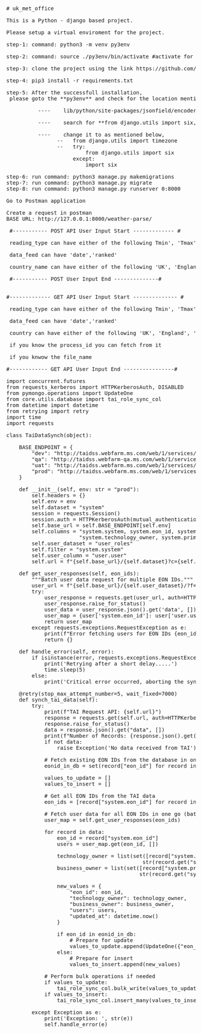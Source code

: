 <pre>
# uk_met_office<br>
This is a Python - django based project.<br>
Please setup a virtual enviroment for the project.<br>
step-1: command: python3 -m venv py3env<br>
step-2: command: source ./py3env/bin/activate #activate for deactivate use command: deactivate<br>
step-3: clone the project using the link https://github.com/mdhussain7/uk_met_office.git<br>
step-4: pip3 install -r requirements.txt<br>
step-5: After the successfull installation, <br> please goto the **py3env** and check for the location mentioned below <br>
          ----    lib/python/site-packages/jsonfield/encoder.py<br>
          ----    search for **from django.utils import six, timezone** <br>
          ----    change it to as mentioned below,
                --   from django.utils import timezone
                --   try:
                         from django.utils import six
                     except:
                         import six

step-6: run command: python3 manage.py makemigrations
step-7: run command: python3 manage.py migrate
step-8: run command: python3 manage.py runserver 0:8000

Go to Postman application

Create a request in postman
BASE URL: http://127.0.0.1:8000/weather-parse/

 #----------- POST API User Input Start ------------- #<br>
 reading_type can have either of the following Tmin', 'Tmax', 'Tmean', 'Rainfall', 'Sunshine','Raindays1mm','AirFrost'<br>
 data_feed can have 'date','ranked'<br>
 country_name can have either of the following 'UK', 'England', 'Wales', 'Scotland','Northern_Ireland','England_and_Wales','England_N','England_S','Scotland_N','Scotland_E','Scotland_W','England_E_and_NE','England_NW_and_N_Wales','Midlands','East_Anglia','England_SW_and_S_Wales','England_SE_and_Central_S' <br>
 #----------- POST User Input End --------------#


#------------- GET API User Input Start -------------- #<br>
 reading_type can have either of the following Tmin', 'Tmax', 'Tmean', 'Rainfall', 'Sunshine','Raindays1mm','AirFrost' <br>
 data_feed can have 'date','ranked'<br>
 country can have either of the following 'UK', 'England', 'Wales', 'Scotland','Northern_Ireland','England_and_Wales','England_N','England_S','Scotland_N','Scotland_E','Scotland_W','England_E_and_NE','England_NW_and_N_Wales','Midlands','East_Anglia','England_SW_and_S_Wales','England_SE_and_Central_S' <br>
 if you know the process_id you can fetch from it <br>
 if you knwow the file_name <br>
#------------ GET API User Input End ----------------#

import concurrent.futures
from requests_kerberos import HTTPKerberosAuth, DISABLED
from pymongo.operations import UpdateOne
from core.utils.database import tai_role_sync_col
from datetime import datetime
from retrying import retry
import time
import requests

class TaiDataSynch(object):

    BASE_ENDPOINT = {
        "dev": "http://taidss.webfarm.ms.com/web/1/services/query",
        "qa": "http://taidss.webfarm-qa.ms.com/web/1/services/query",
        "uat": "http://taidss.webfarm.ms.com/web/1/services/query",
        "prod": "http://taidss.webfarm.ms.com/web/1/services/query"
    }

    def __init__(self, env: str = "prod"):
        self.headers = {}
        self.env = env
        self.dataset = "system"
        session = requests.Session()
        session.auth = HTTPKerberosAuth(mutual_authentication=DISABLED)
        self.base_url = self.BASE_ENDPOINT[self.env]
        self.columns = "system.system, system.eon_id, system.primary_technology_owner, " \
                       "system.technology_owner, system.primary_business_owner, system.business_owner"
        self.user_dataset = "user_roles"
        self.filter = "system.system"
        self.user_column = "user.user"
        self.url = f"{self.base_url}/{self.dataset}?c={self.columns}"

    def get_user_responses(self, eon_ids):
        """Batch user data request for multiple EON IDs."""
        user_url = f"{self.base_url}/{self.user_dataset}/?f={self.filter}&eon_ids={'|'.join(eon_ids)}&c={self.user_column}"
        try:
            user_response = requests.get(user_url, auth=HTTPKerberosAuth(principal=""), timeout=60)
            user_response.raise_for_status()
            user_data = user_response.json().get('data', [])
            user_map = {user['system.eon_id']: user['user.user'] for user in user_data}
            return user_map
        except requests.exceptions.RequestException as e:
            print(f"Error fetching users for EON IDs {eon_ids}: {e}")
            return {}

    def handle_error(self, error):
        if isinstance(error, requests.exceptions.RequestException):
            print('Retrying after a short delay.....')
            time.sleep(5)
        else:
            print('Critical error occurred, aborting the sync')

    @retry(stop_max_attempt_number=5, wait_fixed=7000)
    def synch_tai_data(self):
        try:
            print(f"TAI Request API: {self.url}")
            response = requests.get(self.url, auth=HTTPKerberosAuth(principal=""), timeout=60)
            response.raise_for_status()
            data = response.json().get("data", [])
            print(f"Number of Records: {response.json().get('numberOfRecords')}")
            if not data:
                raise Exception('No data received from TAI')

            # Fetch existing EON IDs from the database in one query
            eonid_in_db = set(record["eon_id"] for record in tai_role_sync_col.find({}, {"eon_id": 1, "_id": 0}))

            values_to_update = []
            values_to_insert = []

            # Get all EON IDs from the TAI data
            eon_ids = [record["system.eon_id"] for record in data]

            # Fetch user data for all EON IDs in one go (batching)
            user_map = self.get_user_responses(eon_ids)

            for record in data:
                eon_id = record["system.eon_id"]
                users = user_map.get(eon_id, [])

                technology_owner = list(set([record["system.primary_technology_owner"]] + 
                                           str(record.get("system.technology_owner", "")).split(",")))
                business_owner = list(set([record["system.primary_business_owner"]] + 
                                          str(record.get("system.business_owner", "")).split(",")))

                new_values = {
                    "eon_id": eon_id,
                    "technology_owner": technology_owner,
                    "business_owner": business_owner,
                    "users": users,
                    "updated_at": datetime.now()
                }

                if eon_id in eonid_in_db:
                    # Prepare for update
                    values_to_update.append(UpdateOne({"eon_id": eon_id}, {"$set": new_values}, upsert=True))
                else:
                    # Prepare for insert
                    values_to_insert.append(new_values)

            # Perform bulk operations if needed
            if values_to_update:
                tai_role_sync_col.bulk_write(values_to_update)
            if values_to_insert:
                tai_role_sync_col.insert_many(values_to_insert)

        except Exception as e:
            print('Exception: ', str(e))
            self.handle_error(e)



</pre>
